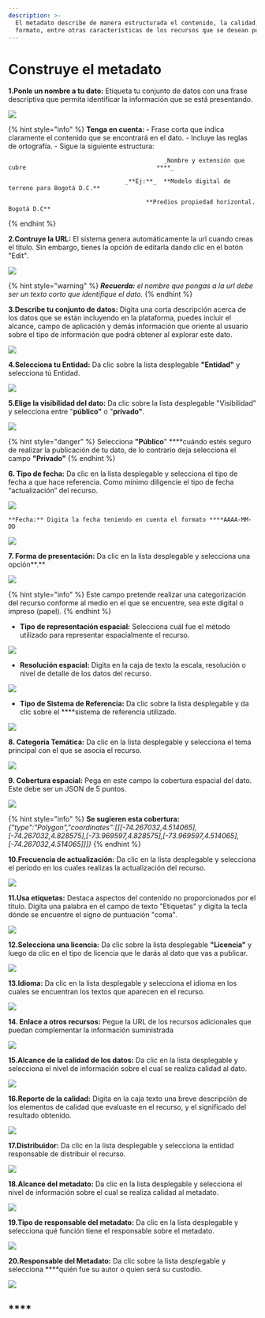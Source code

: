 ```yaml
---
description: >-
  El metadato describe de manera estructurada el contenido, la calidad, el
  formato, entre otras características de los recursos que se desean publicar.
---
```


# Construye el metadato

**1.Ponle un nombre a tu dato:** Etiqueta tu conjunto de datos con una frase descriptiva que permita identificar la información que se está presentando.

![](../.gitbook/assets/image%20%2871%29.png)

{% hint style="info" %}
**Tenga en cuenta: -** Frase corta que indica claramente el contenido que se encontrará en el dato. - Incluye las reglas de ortografía. - Sigue la siguiente estructura:

                                                _Nombre y extensión que cubre                                     ****_

                                     _**Ej:**_  **Modelo digital de terreno para Bogotá D.C.**

                                           **Predios propiedad horizontal. Bogotá D.C**
{% endhint %}

**2.Contruye la URL:** El sistema genera automáticamente la url cuando creas el titulo. Sin embargo, tienes la opción de editarla dando clic en el botón "Edit".

![](../.gitbook/assets/image%20%2851%29.png)

{% hint style="warning" %}
_**Recuerda:** el nombre que pongas a la url debe ser un texto corto que identifique el dato._
{% endhint %}

**3.Describe tu conjunto de datos:** Digita una corta descripción acerca de los datos que se están incluyendo en la plataforma, puedes incluir el alcance, campo de aplicación y demás información que oriente al usuario sobre el tipo de información que podrá obtener al explorar este dato.

![](../.gitbook/assets/image%20%285%29.png)

**4.Selecciona tu Entidad:** Da clic sobre la lista desplegable **"Entidad"** y selecciona tú Entidad.

![](../.gitbook/assets/image%20%2868%29.png)

**5.Elige la visibilidad del dato:** Da clic sobre la lista desplegable "Visibilidad" y selecciona entre "**público"** o "**privado"**. 

![](../.gitbook/assets/image%20%28143%29.png)

{% hint style="danger" %}
Selecciona **"Público**" ****cuándo estés seguro de realizar la publicación de tu dato, de lo contrario deja selecciona el campo **"Privado"**
{% endhint %}

**6. Tipo de fecha:** Da clic en la lista desplegable y selecciona el tipo de fecha a que hace referencia. Como mínimo diligencie el tipo de fecha “actualización” del recurso.

![](../.gitbook/assets/image%20%2877%29.png)

    **Fecha:** Digita la fecha teniendo en cuenta el formato ****AAAA-MM-DD

![](../.gitbook/assets/image%20%2857%29.png)

**7. Forma de presentación:** Da clic en la lista desplegable y selecciona una opción**.**

![](../.gitbook/assets/image%20%2844%29.png)

{% hint style="info" %}
Este campo pretende realizar una categorización del recurso conforme al medio en el que se encuentre, sea este digital o impreso \(papel\).
{% endhint %}

*  **Tipo de representación espacial:** Selecciona cuál fue el método utilizado para representar                                    espacialmente el recurso.

![](../.gitbook/assets/image%20%2845%29.png)

* **Resolución espacial:** Digita en la caja de texto la escala, resolución o nivel de detalle de los datos del recurso.

![](../.gitbook/assets/image%20%282%29.png)

* **Tipo de Sistema de Referencia:** Da clic sobre la lista desplegable y da clic sobre el ****sistema de referencia utilizado.

![](../.gitbook/assets/image%20%28132%29.png)

**8. Categoría Temática:** Da clic en la lista desplegable y selecciona el tema principal con el que se asocia el recurso.

![](../.gitbook/assets/image%20%2850%29.png)

**9. Cobertura espacial:** Pega en este campo la cobertura espacial del dato. Este debe ser un JSON de 5 puntos.

![](../.gitbook/assets/image%20%28156%29.png)

{% hint style="info" %}
**Se sugieren esta cobertura:** _{"type":"Polygon","coordinates":\[\[\[-74.267032,4.514065\],\[-74.267032,4.828575\],\[-73.969597,4.828575\],\[-73.969597,4.514065\],\[-74.267032,4.514065\]\]\]}_
{% endhint %}

**10.Frecuencia de actualización:** Da clic en la lista desplegable y selecciona el periodo en los cuales realizas la actualización del recurso.

![](../.gitbook/assets/image%20%2812%29.png)

**11.Usa etiquetas:**  Destaca aspectos del contenido no proporcionados por el título. Digita una palabra en el campo de texto "Etiquetas" y digita la tecla dónde se encuentre el signo de puntuación "coma".

![](../.gitbook/assets/image%20%2894%29.png)

**12.Selecciona una licencia:** Da clic sobre la lista desplegable **"Licencia"** y luego da clic en el tipo de licencia que le darás al dato que vas a publicar.

![](../.gitbook/assets/image%20%28119%29.png)

**13.Idioma:** Da clic en la lista desplegable y selecciona el idioma en los cuales se encuentran los textos que aparecen en el recurso.

![](../.gitbook/assets/image%20%28109%29.png)

**14. Enlace a otros recursos:** Pegue la URL de los recursos adicionales que puedan complementar la información suministrada

![](../.gitbook/assets/image%20%28105%29.png)

**15.Alcance de la calidad de los datos:** Da clic en la lista desplegable y selecciona el nivel de información sobre el cual se realiza calidad al dato. 

![](../.gitbook/assets/image%20%28115%29.png)

**16.Reporte de la calidad:** Digita en la caja texto una breve descripción de los elementos de calidad que evaluaste en el recurso, y el significado del resultado obtenido.

![](../.gitbook/assets/image%20%2821%29.png)

**17.Distribuidor:** Da clic en la lista desplegable y selecciona la entidad responsable de distribuir el recurso.

![](../.gitbook/assets/image%20%28123%29.png)

**18.Alcance del metadato:** Da clic en la lista desplegable y selecciona el nivel de información sobre el cual se realiza calidad al metadato. 

![](../.gitbook/assets/image%20%28115%29.png)

**19.Tipo de responsable del metadato:** Da clic en la lista desplegable y selecciona qué función tiene el responsable sobre el metadato.

![](../.gitbook/assets/image%20%28116%29.png)

**20.Responsable del Metadato:** Da clic sobre la lista desplegable y selecciona ****quién fue su autor o quien será su custodio.

![](../.gitbook/assets/image%20%28144%29.png)

## \*\*\*\*

